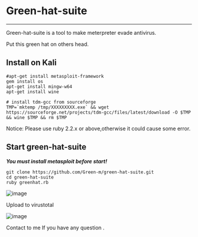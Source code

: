 # Green-hat-suite
-------------------------------------------
Green-hat-suite is a tool to make meterpreter evade antivirus.  

Put this green hat on others head.

## Install on Kali
```
#apt-get install metasploit-framework
gem install os   
apt-get install mingw-w64
apt-get install wine

# install tdm-gcc from sourceforge
TMP=`mktemp /tmp/XXXXXXXXX.exe` && wget https://sourceforge.net/projects/tdm-gcc/files/latest/download -O $TMP && wine $TMP && rm $TMP
```

Notice:
Please use ruby 2.2.x or above,otherwise it could cause some error.  


## Start green-hat-suite  
***You must install metasploit before start!***
```
git clone https://github.com/Green-m/green-hat-suite.git
cd green-hat-suite
ruby greenhat.rb

```

![image](https://github.com/Green-m/green-hat-suite/blob/master/image/pic1.png)

Upload to virustotal   

![image](https://github.com/Green-m/green-hat-suite/blob/master/image/pic2.png)


Contact to me If you have any question .
